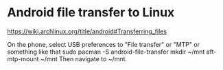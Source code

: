# Android file transfer to Linux

https://wiki.archlinux.org/title/android#Transferring_files

On the phone, select USB preferences to "File transfer" or "MTP" or something like that
sudo pacman -S android-file-transfer
mkdir ~/mnt
aft-mtp-mount ~/mnt
Then navigate to ~/mnt.
